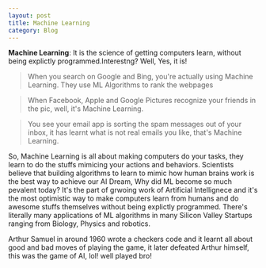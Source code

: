 ```yaml
---
layout: post
title: Machine Learning
category: Blog
---
```



**Machine Learning**: It is the science of getting computers learn, without being explictly programmed.Interestng? Well, Yes, it is!

>When you search on Google and Bing, you're actually using Machine Learning. They use ML Algorithms to rank the webpages

>When Facebook, Apple and Google Pictures recognize your friends in the pic, well, it's Machine Learning.

>You see your email app is sorting the spam messages out of your inbox, it has learnt what is not real emails you like, that's Machine Learning.

So, Machine Learning is all about making computers do your tasks, they learn to do the stuffs mimicing your actions and behaviors. Scientists believe that building algorithms to learn to mimic how human brains work is the best way to achieve our AI Dream, Why did ML become so much pevalent today? It's the part of grwoing work of Artificial Intellignece and it's the most optimistic way to make computers learn from humans and do awesome stuffs themselves without being explictly programmed. There's literally many applications of ML algorithms in many Silicon Valley Startups ranging from Biology, Physics and robotics.

Arthur Samuel in around 1960 wrote a checkers code and it learnt all about good and bad moves of playing the game, it later defeated Arthur himself, this was the game of AI, lol! well played bro!
